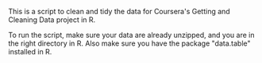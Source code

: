 This is a script to clean and tidy the data for Coursera's Getting and Cleaning Data project in R. 

To run the script, make sure your data are already unzipped, and you are in the right directory in R. Also make sure you have the package "data.table" installed in R. 
